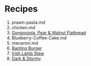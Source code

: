 # Recipes 

1. prawn-pasta.md 
2. chicken.md
3. [Gorgonzola, Pear & Walnut Flatbread](gorgonzola.md)
4. Blueberry-Coffee-Cake.md
5. macaroni.md
6. [Banting Burger](BantingBurger.md)
7. [Irish Lamb Stew](irish-lamb-stew.md)
8. [Dark & Stormy](dark-and-stormy.md)
